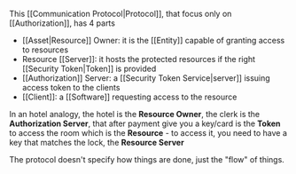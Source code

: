 This [[Communication Protocol|Protocol]], that focus only on [[Authorization]], has 4 parts

- [[Asset|Resource]] Owner: it is the [[Entity]] capable of granting access to resources
- Resource [[Server]]: it hosts the protected resources if the right [[Security Token|Token]] is provided
- [[Authorization]] Server: a [[Security Token Service|server]] issuing access token to the clients
- [[Client]]: a [[Software]] requesting access to the resource

In an hotel analogy, the hotel is the **Resource Owner**, the clerk is the **Authorization Server**, that after payment give you a key/card is the **Token** to access the room which is the **Resource** - to access it, you need to have a key that matches the lock, the **Resource Server**

The protocol doesn't specify how things are done, just the "flow" of things.